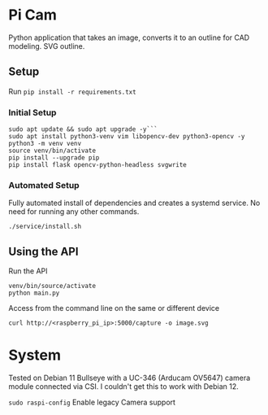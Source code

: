 # Pi Cam

Python application that takes an image, converts it to an outline for CAD modeling. SVG outline.

## Setup

Run ``pip install -r requirements.txt``


### Initial Setup
```shell
sudo apt update && sudo apt upgrade -y```
sudo apt install python3-venv vim libopencv-dev python3-opencv -y
python3 -m venv venv
source venv/bin/activate
pip install --upgrade pip
pip install flask opencv-python-headless svgwrite
```

### Automated Setup
Fully automated install of dependencies and creates a systemd service. No need for running any other commands.
```shell
./service/install.sh
```


## Using the API
Run the API
```shell
venv/bin/source/activate
python main.py
```

Access from the command line on the same or different device
```shell
curl http://<raspberry_pi_ip>:5000/capture -o image.svg
```

# System
Tested on Debian 11 Bullseye with a UC-346 (Arducam OV5647) camera module connected via CSI. I couldn't get this to work with Debian 12.

``sudo raspi-config`` Enable legacy Camera support
